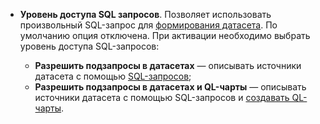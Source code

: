 * **Уровень доступа SQL запросов**. Позволяет использовать произвольный SQL-запрос для [формирования датасета](../../datalens/dataset/settings.md#sql-request-in-datatset). По умолчанию опция отключена. При активации необходимо выбрать уровень доступа SQL-запросов:

   * **Разрешить подзапросы в датасетах** — описывать источники датасета с помощью [SQL-запросов](../../datalens/dataset/settings.md#sql-request-in-datatset);
   * **Разрешить подзапросы в датасетах и QL-чарты** — описывать источники датасета с помощью SQL-запросов и [создавать QL-чарты](../../datalens/concepts/chart/ql-charts.md).
